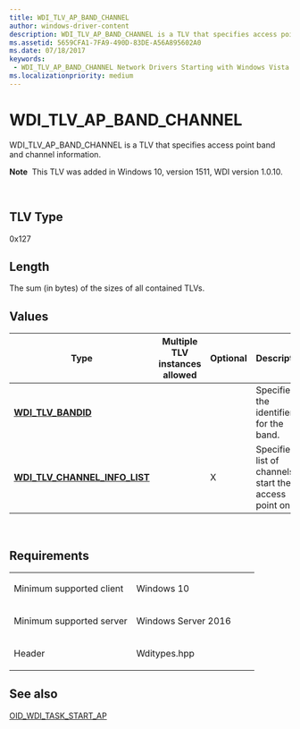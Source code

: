 ```yaml
---
title: WDI_TLV_AP_BAND_CHANNEL
author: windows-driver-content
description: WDI_TLV_AP_BAND_CHANNEL is a TLV that specifies access point band and channel information.
ms.assetid: 5659CFA1-7FA9-490D-83DE-A56A895602A0
ms.date: 07/18/2017
keywords:
 - WDI_TLV_AP_BAND_CHANNEL Network Drivers Starting with Windows Vista
ms.localizationpriority: medium
---
```


# WDI\_TLV\_AP\_BAND\_CHANNEL


WDI\_TLV\_AP\_BAND\_CHANNEL is a TLV that specifies access point band and channel information.

**Note**  This TLV was added in Windows 10, version 1511, WDI version 1.0.10.

 

## TLV Type


0x127

## Length


The sum (in bytes) of the sizes of all contained TLVs.

## Values


| Type                                                               | Multiple TLV instances allowed | Optional | Description                                                |
|--------------------------------------------------------------------|--------------------------------|----------|------------------------------------------------------------|
| [**WDI\_TLV\_BANDID**](wdi-tlv-bandid.md)                         |                                |          | Specifies the identifier for the band.                     |
| [**WDI\_TLV\_CHANNEL\_INFO\_LIST**](wdi-tlv-channel-info-list.md) |                                | X        | Specifies a list of channels to start the access point on. |

 

Requirements
------------

<table>
<colgroup>
<col width="50%" />
<col width="50%" />
</colgroup>
<tbody>
<tr class="odd">
<td><p>Minimum supported client</p></td>
<td><p>Windows 10</p></td>
</tr>
<tr class="even">
<td><p>Minimum supported server</p></td>
<td><p>Windows Server 2016</p></td>
</tr>
<tr class="odd">
<td><p>Header</p></td>
<td>Wditypes.hpp</td>
</tr>
</tbody>
</table>

## See also


[OID\_WDI\_TASK\_START\_AP](https://msdn.microsoft.com/library/windows/hardware/dn925964)

 

 




